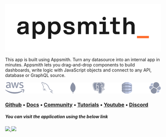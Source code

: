 ![](https://raw.githubusercontent.com/appsmithorg/appsmith/release/static/appsmith_logo_primary.png)

This app is built using Appsmith. Turn any datasource into an internal app in minutes. Appsmith lets you drag-and-drop components to build dashboards, write logic with JavaScript objects and connect to any API, database or GraphQL source.

![](https://raw.githubusercontent.com/appsmithorg/appsmith/release/static/images/integrations.png)

### [Github](https://github.com/appsmithorg/appsmith) • [Docs](https://docs.appsmith.com/?utm_source=github&utm_medium=social&utm_content=appsmith_docs&utm_campaign=null&utm_term=appsmith_docs) • [Community](https://community.appsmith.com/) • [Tutorials](https://github.com/appsmithorg/appsmith/tree/update/readme#tutorials) • [Youtube](https://www.youtube.com/appsmith) • [Discord](https://discord.gg/rBTTVJp)

##### You can visit the application using the below link

###### [![](https://assets.appsmith.com/git-sync/Buttons.svg) ](http://ec2-13-232-108-111.ap-south-1.compute.amazonaws.com/applications/668d7a5a4ebb254beaf8cb33/pages/668e328f4ebb254beaf8cb83) [![](https://assets.appsmith.com/git-sync/Buttons2.svg)](http://ec2-13-232-108-111.ap-south-1.compute.amazonaws.com/applications/668d7a5a4ebb254beaf8cb33/pages/668e328f4ebb254beaf8cb83/edit)
